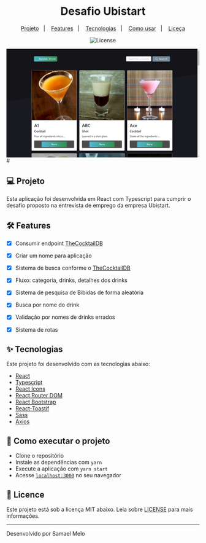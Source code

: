 <h1 align="center">Desafio Ubistart</h1>
<!-- <h2 align="center">Rocketseat - Ignite - ReactJS</h2> -->

<!-- <h3 align="center">Chapter #2 - Challenge #2</h3> -->
<p align="center">
  <a href="#-Project">Projeto</a>&nbsp;&nbsp;&nbsp;|&nbsp;&nbsp;&nbsp;
  <a href="#hammer_and_wrench-Features">Features</a>&nbsp;&nbsp;&nbsp;|&nbsp;&nbsp;&nbsp;
  <a href="#-Technologies">Tecnologias</a>&nbsp;&nbsp;&nbsp;|&nbsp;&nbsp;&nbsp;
  <a href="#-How-to-execute">Como usar</a>&nbsp;&nbsp;&nbsp;|&nbsp;&nbsp;&nbsp;
  <a href="#-Licence">Liceça</a>
</p>

<p align="center">
  <img alt="License" src="https://img.shields.io/static/v1?label=license&message=MIT&color=069446&labelColor=000000">
</p>

<img align="center" src="./src/assets/app.png" slt="My App" />
#

## 💻 Projeto

Esta aplicação foi desenvolvida em React com Typescript para cumprir o desafio proposto na entrevista de emprego da empresa Ubistart.  

## :hammer_and_wrench: Features

- [x] Consumir endpoint [TheCocktailDB](https://www.thecocktaildb.com/api.php)
- [x] Criar um nome para aplicação
- [x] Sistema de busca conforme o [TheCocktailDB](https://www.thecocktaildb.com/api.php)
- [x] Fluxo: categoria, drinks, detalhes dos drinks
- [x] Sistema de pesquisa de Bibidas de forma aleatória 
- [x] Busca por nome do drink
- [x] Validação por nomes de drinks errados
- [x] Sistema de rotas


## ✨ Tecnologias

Este projeto foi desenvolvido com as tecnologias abaixo:

- [React](https://reactjs.org)
- [Typescript](https://www.typescriptlang.org/)
- [React Icons](https://react-icons.github.io/react-icons)
- [React Router DOM](https://reactrouter.com)
- [React Bootstrap](https://react-bootstrap.github.io/)
- [React-Toastif](https://fkhadra.github.io/react-toastify/introduction)
- [Sass](https://sass-lang.com/)
- [Axios](https://axios-http.com)

## 🚀 Como executar o projeto

- Clone o repositório
- Instale as dependências com `yarn`
- Execute a aplicação com `yarn start`
- Acesse [`localhost:3000`](http://localhost:3000) no seu navegador

## 📄 Licence

Este projeto está sob a licença MIT abaixo. Leia sobre [LICENSE](./LICENSE) para mais informações.

---

Desenvolvido por Samael Melo 
